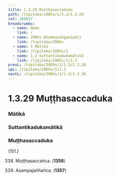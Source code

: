```yaml
---
title: 1.3.29 Muṭṭhasaccaduka
path: /tipitaka/29Dhs/1/1.3/1.3.29
ref: 269917
breadcrumbs:
  - name: Home
    link: /
  - name: 29Dhs Dhammasaṅgaṇīpāḷi
    link: /tipitaka/29Dhs
  - name: 1 Mātikā
    link: /tipitaka/29Dhs/1
  - name: 1.3 Suttantikadukamātikā
    link: /tipitaka/29Dhs/1/1.3
prevL: /tipitaka/29Dhs/1/1.3/1.3.28
upL: /tipitaka/29Dhs/1/1.3
nextL: /tipitaka/29Dhs/1/1.3/1.3.30
---
```


# 1.3.29 Muṭṭhasaccaduka

### Mātikā

### Suttantikadukamātikā

### Muṭṭhasaccaduka

(151.)

338. Muṭṭhasaccañca. (**1356**)

339. Asampajaññañca. (**1357**)


